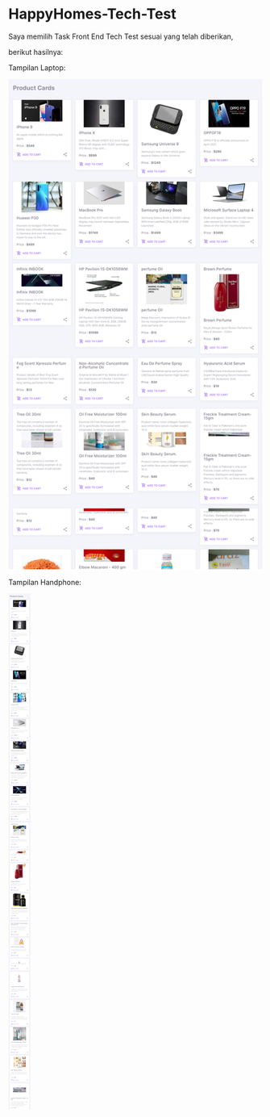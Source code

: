 # HappyHomes-Tech-Test

Saya memilih Task Front End Tech Test sesuai yang telah diberikan,

berikut hasilnya: 

Tampilan Laptop: 

![alt text](./Happy-Homes-Tech-Test/src/assets/TaskImg/screencapture-localhost-8080-2022-10-08-02_07_24.png)

Tampilan Handphone:

![alt text](./Happy-Homes-Tech-Test/src/assets/TaskImg/screencapture-localhost-8080-2022-10-08-02_09_30.png)


